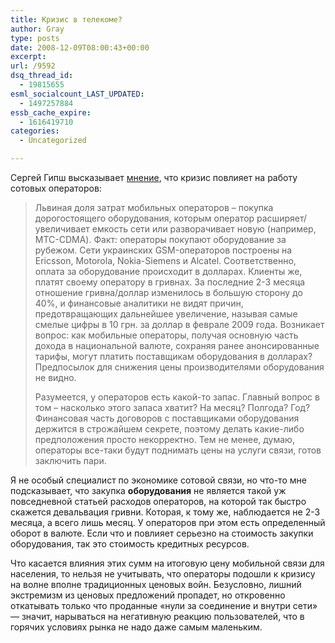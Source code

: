```yaml
---
title: Кризис в телекоме?
author: Gray
type: posts
date: 2008-12-09T08:00:43+00:00
excerpt:
url: /9592
dsq_thread_id:
  - 19815655
esml_socialcount_LAST_UPDATED:
  - 1497257884
essb_cache_expire:
  - 1616419710
categories:
  - Uncategorized

---
```








Сергей Гипш высказывает [мнение][1], что кризис повлияет на работу сотовых операторов:

> Львиная доля затрат мобильных операторов – покупка дорогостоящего оборудования, которым оператор расширяет/увеличивает емкость сети или разворачивает новую (например, МТС-CDMA). Факт: операторы покупают оборудование за рубежом. Сети украинских GSM-операторов построены на Ericsson, Motorola, Nokia-Siemens и Alcatel. Соответственно, оплата за оборудование происходит в долларах. Клиенты же, платят своему оператору в гривнах. За последние 2-3 месяца отношение гривна/доллар изменилось в большую сторону до 40%, и финансовые аналитики не видят причин, предотвращающих дальнейшее увеличение, называя самые смелые цифры в 10 грн. за доллар в феврале 2009 года. Возникает вопрос: как мобильные операторы, получая основную часть дохода в национальной валюте, сохраняя ранее анонсированные тарифы, могут платить поставщикам оборудования в долларах? Предпосылок для снижения цены производителями оборудования не видно.
> 
> Разумеется, у операторов есть какой-то запас. Главный вопрос в том – насколько этого запаса хватит? На месяц? Полгода? Год? Финансовая часть договоров с поставщиками оборудования держится в строжайшем секрете, поэтому делать какие-либо предположения просто некорректно. Тем не менее, думаю, операторы все-таки будут поднимать цены на услуги связи, готов заключить пари.

Я не особый специалист по экономике сотовой связи, но что-то мне подсказывает, что закупка **оборудования** не является такой уж повседневной статьей расходов операторов, на которой так быстро скажется девальвация гривни. Которая, к тому же, наблюдается не 2-3 месяца, а всего лишь месяц. У операторов при этом есть определенный оборот в валюте. Если что и повлияет серьезно на стоимость закупки оборудования, так это стоимость кредитных ресурсов.

Что касается влияния этих сумм на итоговую цену мобильной связи для населения, то нельзя не учитывать, что операторы подошли к кризису на волне вполне традиционных ценовых войн. Безусловно, лишний экстремизм из ценовых предложений пропадет, но откровенно откатывать только что проданные &#171;нули за соединение и внутри сети&#187; &#8212; значит, нарываться на негативную реакцию пользователей, что в горячих условиях рынка не надо даже самым маленьким.

 [1]: http://www.gipsh.com/2008/12/zatronet-li-krizis-ukrainskijj-telekom/